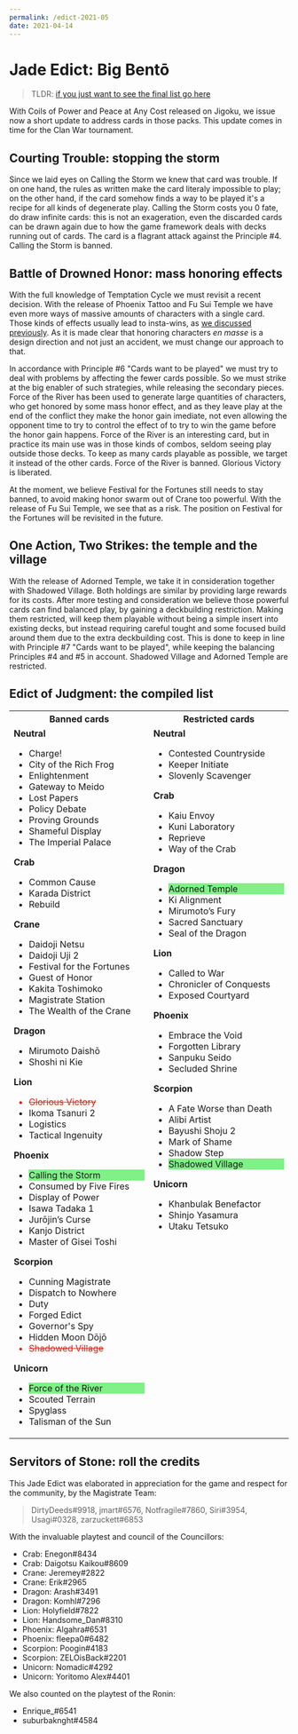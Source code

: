 ```yaml
---
permalink: /edict-2021-05
date: 2021-04-14
---
```


# Jade Edict: Big Bentō

> TLDR: [if you just want to see the final list go here](#edict-of-judgment-the-compiled-list)

With Coils of Power and Peace at Any Cost released on Jigoku, we issue now a short update to address
cards in those packs. This update comes in time for the Clan War tournament.

## Courting Trouble: stopping the storm

Since we laid eyes on Calling the Storm we knew that card was trouble. If on one hand, the rules as written make the card literaly impossible to play; on the other hand, if the card somehow finds a way to be played it's a recipe for all kinds of degenerate play. Calling the Storm costs you 0 fate, do draw infinite cards: this is not an exageration, even the discarded cards can be drawn again due to how the game framework deals with decks running out of cards. The card is a flagrant attack against the Principle #4. Calling the Storm is banned.

## Battle of Drowned Honor: mass honoring effects

With the full knowledge of Temptation Cycle we must revisit a recent decision. With the release of Phoenix Tattoo and Fu Sui Temple we have even more ways of massive amounts of characters with a single card. Those kinds of effects usually lead to insta-wins, as [we discussed previously](edict-2021-04.md). As it is made clear that honoring characters _en masse_ is a design direction and not just an accident, we must change our approach to that.

In accordance with Principle #6 "Cards want to be played" we must try to deal with problems by affecting the fewer cards possible. So we must strike at the big enabler of such strategies, while releasing the secondary pieces. Force of the River has been used to generate large quantities of characters, who get honored by some mass honor effect, and as they leave play at the end of the conflict they make the honor gain imediate, not even allowing the opponent time to try to control the effect of to try to win the game before the honor gain happens. Force of the River is an interesting card, but in practice its main use was in those kinds of combos, seldom seeing play outside those decks. To keep as many cards playable as possible, we target it instead of the other cards. Force of the River is banned. Glorious Victory is liberated.

At the moment, we believe Festival for the Fortunes still needs to stay banned, to avoid making honor swarm out of Crane too powerful. With the release of Fu Sui Temple, we see that as a risk. The position on Festival for the Fortunes will be revisited in the future.

## One Action, Two Strikes: the temple and the village

With the release of Adorned Temple, we take it in consideration together with Shadowed Village. Both holdings are similar by providing large rewards for its costs. After more testing and consideration we believe those powerful cards can find balanced play, by gaining a deckbuilding restriction. Making them restricted, will keep them playable without being a simple insert into existing decks, but instead requiring careful tought and some focused build around them due to the extra deckbuilding cost. This is done to keep in line with Principle #7 "Cards want to be played", while keeping the balancing Principles #4 and #5 in account. Shadowed Village and Adorned Temple are restricted.

## Edict of Judgment: the compiled list

<table style="display: table;">
    <tr> 
        <th>Banned cards</th>
        <th>Restricted cards</th>
    </tr>
    <tr>
        <td style="width:50%;vertical-align: top;">
            <strong>Neutral</strong>
            <ul>
                <li>Charge!</li>
                <li>City of the Rich Frog</li>
                <li>Enlightenment</li>
                <li>Gateway to Meido</li>
                <li>Lost Papers</li>
                <li>Policy Debate</li>
                <li>Proving Grounds</li>
                <li>Shameful Display</li>
                <li>The Imperial Palace</li>
            </ul>
            <strong>Crab</strong>
            <ul>
                <li>Common Cause</li>
                <li>Karada District</li>
                <li>Rebuild</li>
            </ul>
            <strong>Crane</strong>
            <ul>
                <li>Daidoji Netsu</li>
                <li>Daidoji Uji 2</li>
                <li>Festival for the Fortunes</li>
                <li>Guest of Honor</li>
                <li>Kakita Toshimoko</li>
                <li>Magistrate Station</li>
                <li>The Wealth of the Crane</li>
            </ul>
            <strong>Dragon</strong>
            <ul>
                <li>Mirumoto Daishō</li>
                <li>Shoshi ni Kie</li>
            </ul>
            <strong>Lion</strong>
            <ul>
                <li style="color: #e61a10;text-decoration: line-through;">Glorious Victory</li>
                <li>Ikoma Tsanuri 2</li>
                <li>Logistics</li>
                <li>Tactical Ingenuity</li>
            </ul>
            <strong>Phoenix</strong>
            <ul>
                <li style="background-color: #80f087;">Calling the Storm</li>
                <li>Consumed by Five Fires</li>
                <li>Display of Power</li>
                <li>Isawa Tadaka 1</li>
                <li>Jurōjin’s Curse</li>
                <li>Kanjo District</li>
                <li>Master of Gisei Toshi</li>
            </ul>
            <strong>Scorpion</strong>
            <ul>
                <li>Cunning Magistrate</li>
                <li>Dispatch to Nowhere</li>
                <li>Duty</li>
                <li>Forged Edict</li>
                <li>Governor's Spy</li>
                <li>Hidden Moon Dōjō</li>
                <li style="color: #e61a10;text-decoration: line-through;">Shadowed Village</li>
            </ul>
            <strong>Unicorn</strong>
            <ul>
                <li style="background-color: #80f087;">Force of the River</li>
                <li>Scouted Terrain</li>
                <li>Spyglass</li>
                <li>Talisman of the Sun</li>
            </ul>
        </td>
        <td style="width:50%;vertical-align: top;">
            <strong>Neutral</strong>
            <ul>
                <li>Contested Countryside</li>
                <li>Keeper Initiate</li>
                <li>Slovenly Scavenger</li>
            </ul>
            <strong>Crab</strong>
            <ul>
                <li>Kaiu Envoy</li>
                <li>Kuni Laboratory</li>
                <li>Reprieve</li>
                <li>Way of the Crab</li>
            </ul>
            <strong>Dragon</strong>
            <ul>
                <li style="background-color: #80f087;">Adorned Temple</li>
                <li>Ki Alignment</li>
                <li>Mirumoto’s Fury</li>
                <li>Sacred Sanctuary</li>
                <li>Seal of the Dragon</li>
            </ul>
            <strong>Lion</strong>
            <ul>
                <li>Called to War</li>
                <li>Chronicler of Conquests</li>
                <li>Exposed Courtyard</li>
            </ul>
            <strong>Phoenix</strong>
            <ul>
                <li>Embrace the Void</li>
                <li>Forgotten Library</li>
                <li>Sanpuku Seido</li>
                <li>Secluded Shrine</li>
            </ul>
            <strong>Scorpion</strong>
            <ul>
                <li>A Fate Worse than Death</li>
                <li>Alibi Artist</li>
                <li>Bayushi Shoju 2</li>
                <li>Mark of Shame</li>
                <li>Shadow Step</li>
                <li style="background-color: #80f087;">Shadowed Village</li>
            </ul>
            <strong>Unicorn</strong>
            <ul>
                <li>Khanbulak Benefactor</li>
                <li>Shinjo Yasamura</li>
                <li>Utaku Tetsuko</li>
            </ul>
        </td>
    </tr>
</table>

## Servitors of Stone: roll the credits

This Jade Edict was elaborated in appreciation for the game and respect for the community, by the Magistrate Team:

> DirtyDeeds#9918, jmart#6576, Notfragile#7860, Siri#3954, Usagi#0328, zarzuckett#6853

With the invaluable playtest and council of the Councillors:

- Crab: Enegon#8434
- Crab: Daigotsu Kaikou#8609
- Crane: Jeremey#2822
- Crane: Erik#2965
- Dragon: Arash#3491
- Dragon: Komhl#7296
- Lion: Holyfield#7822
- Lion: Handsome_Dan#8310
- Phoenix: Algahra#6531
- Phoenix: fleepa0#6482
- Scorpion: Poogin#4183
- Scorpion: ZELOisBack#2201
- Unicorn: Nomadic#4292
- Unicorn: Yoritomo Alex#4401

We also counted on the playtest of the Ronin:

- Enrique\_#6541
- suburbaknght#4584
